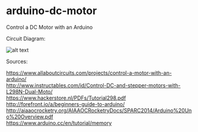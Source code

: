 # arduino-dc-motor
Control a DC Motor with an Arduino

Circuit Diagram:

![alt text](https://github.com/pingslayer/arduino-dc-motor/blob/branch-1/single-motor-L298-module-arduino.jpg)

Sources:

https://www.allaboutcircuits.com/projects/control-a-motor-with-an-arduino/  
http://www.instructables.com/id/Control-DC-and-stepper-motors-with-L298N-Dual-Moto/  
https://www.hackerstore.nl/PDFs/Tutorial298.pdf  
http://forefront.io/a/beginners-guide-to-arduino/  
http://aiaaocrocketry.org/AIAAOCRocketryDocs/SPARC2014/Arduino%20Uno%20Overview.pdf  
https://www.arduino.cc/en/tutorial/memory  
